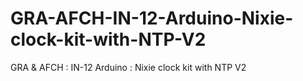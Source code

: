 # GRA-AFCH-IN-12-Arduino-Nixie-clock-kit-with-NTP-V2
GRA &amp; AFCH : IN-12 Arduino : Nixie clock kit with NTP V2
